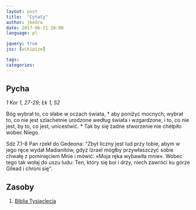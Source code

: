 ```yaml
---
layout: post
title:  "Cytaty"
author: jkedra
date: 2017-06-21 20:00
language: pl

jquery: true
jss: [wikipize]

tags: 
categories: 
---
```


## Pycha

*1 Kor 1, 27-29; Łk 1, 52*

Bóg wybrał to, co słabe w oczach świata, † aby poniżyć mocnych;
wybrał to, co nie jest szlachetnie urodzone według świata i wzgardzone,
i to, co nie jest,
by to, co jest, unicestwić. *
Tak by się żadne stworzenie nie chełpiło wobec Niego.

Sdz 7.1-8
Pan rzekł do Gedeona: "Zbyt liczny jest lud przy tobie, abym w jego ręce wydał
Madianitów, gdyż Izrael mógłby przywłaszczyć sobie chwałę z pominięciem Mnie i
mówić: «Moja ręka wybawiła mnie». Wobec tego tak wołaj do uszu ludu: Ten, który
się boi i drży, niech zawróci ku górze Gilead i chroni się". 

## Zasoby

1. [Biblia Tysiąclecia](http://biblia.deon.pl/)
